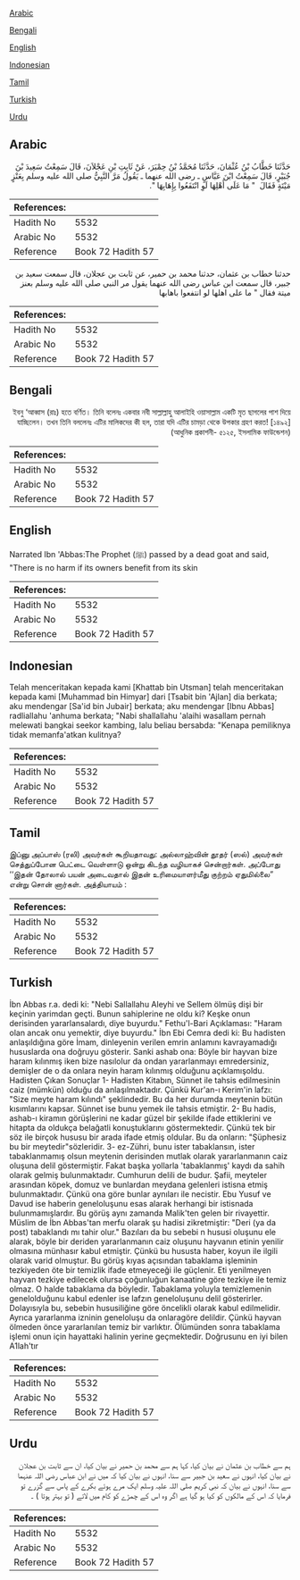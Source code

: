 [Arabic](#arabic)

[Bengali](#bengali)

[English](#english)

[Indonesian](#indonesian)

[Tamil](#tamil)

[Turkish](#turkish)

[Urdu](#urdu)

## Arabic


<div dir="rtl" lang="ar" style={{fontSize:'larger',backgroundColor:'#f8f9fa',padding:20}}>
حَدَّثَنَا خَطَّابُ بْنُ عُثْمَانَ، حَدَّثَنَا مُحَمَّدُ بْنُ حِمْيَرَ، عَنْ ثَابِتِ بْنِ عَجْلاَنَ، قَالَ سَمِعْتُ سَعِيدَ بْنَ جُبَيْرٍ، قَالَ سَمِعْتُ ابْنَ عَبَّاسٍ ـ رضى الله عنهما ـ يَقُولُ مَرَّ النَّبِيُّ صلى الله عليه وسلم بِعَنْزٍ مَيْتَةٍ فَقَالَ ‏ "‏ مَا عَلَى أَهْلِهَا لَوِ انْتَفَعُوا بِإِهَابِهَا ‏"‏‏.‏
</div>
<div style={{backgroundColor:'#f8f9fa',padding:20, marginBottom: 10}}><table> <thead> <tr> <th>References:</th> <th></th> </tr> </thead> <tbody><tr><td>Hadith No</td><td>5532</td></tr><tr><td>Arabic No</td><td>5532</td></tr><tr><td>Reference</td><td>Book 72 Hadith 57</td></tr></tbody></table></div>


<div dir="rtl" lang="ar" style={{fontSize:'larger',backgroundColor:'#f8f9fa',padding:20}}>
حدثنا خطاب بن عثمان، حدثنا محمد بن حمير، عن ثابت بن عجلان، قال سمعت سعيد بن جبير، قال سمعت ابن عباس رضى الله عنهما يقول مر النبي صلى الله عليه وسلم بعنز ميتة فقال " ما على اهلها لو انتفعوا باهابها
</div>
<div style={{backgroundColor:'#f8f9fa',padding:20, marginBottom: 10}}><table> <thead> <tr> <th>References:</th> <th></th> </tr> </thead> <tbody><tr><td>Hadith No</td><td>5532</td></tr><tr><td>Arabic No</td><td>5532</td></tr><tr><td>Reference</td><td>Book 72 Hadith 57</td></tr></tbody></table></div>

## Bengali


<div dir="rtl" lang="bn" style={{fontSize:'larger',backgroundColor:'#f8f9fa',padding:20}}>
ইবনু ‘আব্বাস (রাঃ) হতে বর্ণিত। তিনি বলেনঃ একবার নবী সাল্লাল্লাহু আলাইহি ওয়াসাল্লাম একটি মৃত ছাগলের পাশ দিয়ে যাচ্ছিলেন। তখন তিনি বললেনঃ এটির মালিকদের কী হল, তারা যদি এটির চামড়া থেকে উপকার গ্রহণ করত! [১৪৯২] (আধুনিক প্রকাশনী- ৫১২৫, ইসলামিক ফাউন্ডেশন)
</div>
<div style={{backgroundColor:'#f8f9fa',padding:20, marginBottom: 10}}><table> <thead> <tr> <th>References:</th> <th></th> </tr> </thead> <tbody><tr><td>Hadith No</td><td>5532</td></tr><tr><td>Arabic No</td><td>5532</td></tr><tr><td>Reference</td><td>Book 72 Hadith 57</td></tr></tbody></table></div>

## English


<div dir="ltr" lang="en" style={{fontSize:'larger',backgroundColor:'#f8f9fa',padding:20}}>
Narrated Ibn 'Abbas:The Prophet (ﷺ) passed by a dead goat and said, "There is no harm if its owners benefit from its skin
</div>
<div style={{backgroundColor:'#f8f9fa',padding:20, marginBottom: 10}}><table> <thead> <tr> <th>References:</th> <th></th> </tr> </thead> <tbody><tr><td>Hadith No</td><td>5532</td></tr><tr><td>Arabic No</td><td>5532</td></tr><tr><td>Reference</td><td>Book 72 Hadith 57</td></tr></tbody></table></div>

## Indonesian


<div dir="ltr" lang="id" style={{fontSize:'larger',backgroundColor:'#f8f9fa',padding:20}}>
Telah menceritakan kepada kami [Khattab bin Utsman] telah menceritakan kepada kami [Muhammad bin Himyar] dari [Tsabit bin 'Ajlan] dia berkata; aku mendengar [Sa'id bin Jubair] berkata; aku mendengar [Ibnu Abbas] radliallahu 'anhuma berkata; "Nabi shallallahu 'alaihi wasallam pernah melewati bangkai seekor kambing, lalu beliau bersabda: "Kenapa pemiliknya tidak memanfa'atkan kulitnya?
</div>
<div style={{backgroundColor:'#f8f9fa',padding:20, marginBottom: 10}}><table> <thead> <tr> <th>References:</th> <th></th> </tr> </thead> <tbody><tr><td>Hadith No</td><td>5532</td></tr><tr><td>Arabic No</td><td>5532</td></tr><tr><td>Reference</td><td>Book 72 Hadith 57</td></tr></tbody></table></div>

## Tamil


<div dir="ltr" lang="ta" style={{fontSize:'larger',backgroundColor:'#f8f9fa',padding:20}}>
இப்னு அப்பாஸ் (ரலி) அவர்கள் கூறியதாவது: அல்லாஹ்வின் தூதர் (ஸல்) அவர்கள் செத்துப்போன பெட்டை வெள்ளாடு ஒன்று கிடந்த வழியாகச் சென்றார்கள். அப்போது ‘‘இதன் தோலால் பயன் அடைவதால் இதன் உரிமையாளர்மீது குற்றம் ஏதுமில்லை” என்று சொன் னார்கள். அத்தியாயம் :
</div>
<div style={{backgroundColor:'#f8f9fa',padding:20, marginBottom: 10}}><table> <thead> <tr> <th>References:</th> <th></th> </tr> </thead> <tbody><tr><td>Hadith No</td><td>5532</td></tr><tr><td>Arabic No</td><td>5532</td></tr><tr><td>Reference</td><td>Book 72 Hadith 57</td></tr></tbody></table></div>

## Turkish


<div dir="ltr" lang="tr" style={{fontSize:'larger',backgroundColor:'#f8f9fa',padding:20}}>
İbn Abbas r.a. dedi ki: "Nebi Sallallahu Aleyhi ve Sellem ölmüş dişi bir keçinin yarimdan geçti. Bunun sahiplerine ne oldu ki? Keşke onun derisinden yararlansalardı, diye buyurdu." Fethu'l-Bari Açıklaması: "Haram olan ancak onu yemektir, diye buyurdu." İbn Ebi Cemra dedi ki: Bu hadisten anlaşıldığına göre İmam, dinleyenin verilen emrin anlamını kavrayamadığı hususlarda ona doğruyu gösterir. Sanki ashab ona: Böyle bir hayvan bize haram kılınmış iken bize nasılolur da ondan yararlanmayı emredersiniz, demişler de o da onlara neyin haram kılınmış olduğunu açıklamışoldu. Hadisten Çıkan Sonuçlar 1- Hadisten Kitabın, Sünnet ile tahsis edilmesinin caiz (mümkün) olduğu da anlaşılmaktadır. Çünkü Kur'an-ı Kerim'in lafzı: "Size meyte haram kılındı" şeklindedir. Bu da her durumda meytenin bütün kısımlarını kapsar. Sünnet ise bunu yemek ile tahsis etmiştir. 2- Bu hadis, ashab-ı kiramın görüşlerini ne kadar güzel bir şekilde ifade ettiklerini ve hitapta da oldukça belağatli konuştuklarını göstermektedir. Çünkü tek bir söz ile birçok hususu bir arada ifade etmiş oldular. Bu da onların: "Şüphesiz bu bir meytedir"sözleridir. 3- ez-Zühri, bunu ister tabaklansın, ister tabaklanmamış olsun meytenin derisinden mutlak olarak yararlanmanın caiz oluşuna delil göstermiştir. Fakat başka yollarla 'tabaklanmış' kaydı da sahih olarak gelmiş bulunmaktadır. Cumhurun delili de budur. Şafii, meyteler arasından köpek, domuz ve bunlardan meydana gelenleri istisna etmiş bulunmaktadır. Çünkü ona göre bunlar aynıları ile necistir. Ebu Yusuf ve Davud ise haberin geneloluşunu esas alarak herhangi bir istisnada bulunmamışlardır. Bu görüş aynı zamanda Malik'ten gelen bir rivayettir. Müslim de İbn Abbas'tan merfu olarak şu hadisi zikretmiştir: "Deri (ya da post) tabaklandı mı tahir olur." Bazıları da bu sebebi n hususi oluşunu ele alarak, böyle bir deriden yararlanmanın caiz oluşunu hayvanın etinin yenilir olmasına münhasır kabul etmiştir. Çünkü bu hususta haber, koyun ile ilgili olarak varid olmuştur. Bu görüş kıyas açısından tabaklama işleminin tezkiyeden öte bir temizlik ifade etmeyeceği ile güçlenir. Eti yenilmeyen hayvan tezkiye edilecek olursa çoğunluğun kanaatine göre tezkiye ile temiz olmaz. O halde tabaklama da böyledir. Tabaklama yoluyla temizlemenin genelolduğunu kabul edenler ise lafzın geneloluşunu delil gösterirler. Dolayısıyla bu, sebebin hususiliğine göre öncelikli olarak kabul edilmelidir. Ayrıca yararlanma izninin geneloluşu da onlaragöre delildir. Çünkü hayvan ölmeden önce yararlanılan temiz bir varlıktır. Ölümünden sonra tabaklama işlemi onun için hayattaki halinin yerine geçmektedir. Doğrusunu en iyi bilen A1lah'tır
</div>
<div style={{backgroundColor:'#f8f9fa',padding:20, marginBottom: 10}}><table> <thead> <tr> <th>References:</th> <th></th> </tr> </thead> <tbody><tr><td>Hadith No</td><td>5532</td></tr><tr><td>Arabic No</td><td>5532</td></tr><tr><td>Reference</td><td>Book 72 Hadith 57</td></tr></tbody></table></div>

## Urdu


<div dir="rtl" lang="ur" style={{fontSize:'larger',backgroundColor:'#f8f9fa',padding:20}}>
ہم سے خطاب بن عثمان نے بیان کیا، کہا ہم سے محمد بن حمیر نے بیان کیا، ان سے ثابت بن عجلان نے بیان کیا، انہوں نے سعید بن جبیر سے سنا، انہوں نے بیان کیا کہ میں نے ابن عباس رضی اللہ عنہما سے سنا، انہوں نے بیان کہ نبی کریم صلی اللہ علیہ وسلم ایک مرے ہوئے بکرے کے پاس سے گزرے تو فرمایا کہ اس کے مالکوں کو کیا ہو گیا ہے اگر وہ اس کے چمڑے کو کام میں لاتے ( تو بہتر ہوتا ) ۔
</div>
<div style={{backgroundColor:'#f8f9fa',padding:20, marginBottom: 10}}><table> <thead> <tr> <th>References:</th> <th></th> </tr> </thead> <tbody><tr><td>Hadith No</td><td>5532</td></tr><tr><td>Arabic No</td><td>5532</td></tr><tr><td>Reference</td><td>Book 72 Hadith 57</td></tr></tbody></table></div>
